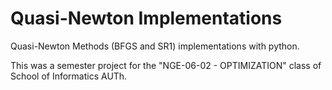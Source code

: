 # Quasi-Newton Implementations

Quasi-Newton Methods (BFGS and SR1) implementations with python. 

This was a semester project for the "NGE-06-02 - OPTIMIZATION" class of School of Informatics AUTh.
